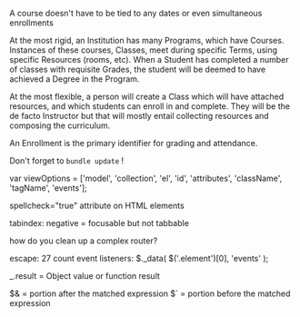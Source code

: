 A course doesn't have to be tied to any dates or even simultaneous enrollments

At the most rigid, an Institution has many Programs, which have Courses. Instances of these courses, Classes, meet during specific Terms, using specific Resources (rooms, etc). When a Student has completed a number of classes with requisite Grades, the student will be deemed to have achieved a Degree in the Program.

At the most flexible, a person will create a Class which will have attached resources, and which students can enroll in and complete. They will be the de facto Instructor but that will mostly entail collecting resources and composing the curriculum.

An Enrollment is the primary identifier for grading and attendance.

Don't forget to `bundle update` !


var viewOptions = ['model', 'collection', 'el', 'id', 'attributes', 'className', 'tagName', 'events'];

spellcheck="true" attribute on HTML elements

tabindex: negative = focusable but not tabbable

how do you clean up a complex router?

escape: 27
count event listeners:
$._data( $('.element')[0], 'events' );

_.result = Object value or function result

$& = portion after the matched expression
$` = portion before the matched expression
